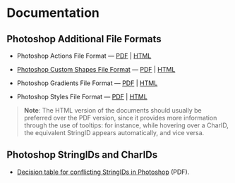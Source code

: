 # Documentation

## Photoshop Additional File Formats

-   Photoshop Actions File Format —
    [PDF](<Photoshop%20Actions%20File%20Format.pdf>) \|
    [HTML](<Photoshop%20Actions%20File%20Format.html>)

-   [Photoshop Custom Shapes File
    Format](<Photoshop%20Custom%20Shapes%20File%20Format.md>) —
    [PDF](<Photoshop%20Custom%20Shapes%20File%20Format.pdf>) \|
    [HTML](<Photoshop%20Custom%20Shapes%20File%20Format.html>)

-   Photoshop Gradients File Format —
    [PDF](<Photoshop%20Gradients%20File%20Format.pdf>) \|
    [HTML](<Photoshop%20Gradients%20File%20Format.html>)

-   Photoshop Styles File Format —
    [PDF](<Photoshop%20Styles%20File%20Format.pdf>) \|
    [HTML](<Photoshop%20Styles%20File%20Format.html>)

>   **Note**: The HTML version of the documents should usually be preferred over
>   the PDF version, since it provides more information through the use of
>   tooltips: for instance, while hovering over a CharID, the equivalent
>   StringID appears automatically, and vice versa.

## Photoshop StringIDs and CharIDs

-   [Decision table for conflicting StringIDs in
    Photoshop](<Decision%20table%20for%20conflicting%20StringIDs%20in%20Photoshop.pdf>)
    (PDF).
